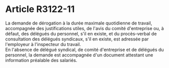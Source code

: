 # Article R3122-11

  
La demande de dérogation à la durée maximale quotidienne de travail, accompagnée des justifications utiles, de l'avis du comité d'entreprise ou, à défaut, des délégués du personnel, s'il en existe, et du procès-verbal de consultation des délégués syndicaux, s'il en existe, est adressée par l'employeur à l'inspecteur du travail.   
En l'absence de délégué syndical, de comité d'entreprise et de délégués du personnel, la demande est accompagnée d'un document attestant une information préalable des salariés.